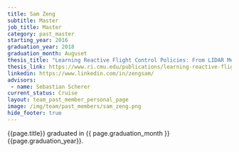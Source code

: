 ```yaml
---
title: Sam Zeng
subtitle: Master
job_title: Master
category: past_master
starting_year: 2016
graduation_year: 2018
graduation_month: Auguset
thesis_title: "Learning Reactive Flight Control Policies: From LIDAR Measurements to Actions"
thesis_link: https://www.ri.cmu.edu/publications/learning-reactive-flight-control-policies-from-lidar-measurements-to-actions/
linkedin: https://www.linkedin.com/in/zengsam/
advisors:
 - name: Sebastian Scherer
current_status: Cruise
layout: team_past_member_personal_page
image: /img/team/past_members/sam_zeng.png
hide_footer: true
---
```


{{page.title}} graduated in {{ page.graduation_month }} {{page.graduation_year}}.

